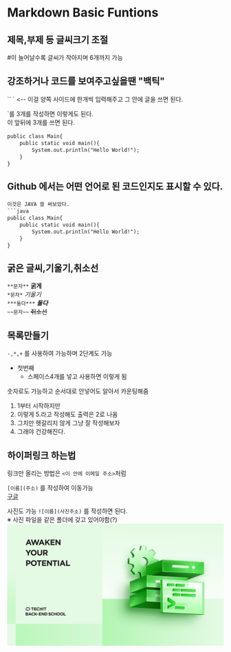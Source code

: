 # Markdown Basic Funtions

## 제목,부제 등 글씨크기 조절
#이 늘어날수록 글씨가 작아지며 6개까지 가능

## 강조하거나 코드를 보여주고싶을땐 "백틱"
`` ` <-- 이걸 양쪽 사이드에 한개씩 입력해주고 그 안에 글을 쓰면 된다.   

`를 3개를 작성하면 이렇게도 된다.  
이 앞뒤에 3개를 쓰면 된다.
```
public class Main{
    public static void main(){
        System.out.println("Hello World!");
    }
}
```
## Github 에서는 어떤 언어로 된 코드인지도 표시할 수 있다.
``` 바로 뒤에 글을 언어를 표시해주면 이렇게 된다.  
이것은 JAVA 쓸 써보았다.
```java
public class Main{
    public static void main(){
        System.out.println("Hello World!");
    }
}
```

## 굵은 글씨,기울기,취소선
`**문자**` **굵게**  
`*문자*`   *기울기*  
`***둘다***` ***둘다***  
`~~문자~~`  ~~취소선~~

## 목록만들기
`-,*,+` 를 사용하여 가능하며 2단계도 가능
- 첫번째
    - 스페이스4개를 넣고 사용하면 이렇게 됨  


숫자로도 가능하고 순서대로 안넣어도 알아서 카운팅해줌  
1. 1부터 시작하지만
5. 이렇게 5.라고 작성해도 출력은 2로 나옴
4. 그치만 헷갈리지 않게 그냥 잘 작성해보자
3. 그래야 건강해진다.

## 하이퍼링크 하는법
링크만 올리는 방법은 `<이 안에 이메일 주소>`처럼

`[이름](주소)` 를 작성하여 이동가능  
[구글](https://www.google.com)

사진도 가능
`![이름](사진주소)` 를 작성하면 된다.  
※ 사진 파일을 같은 폴더에 갖고 있어야함(?)
![멋쟁이사자처럼](LikeLion.png)
